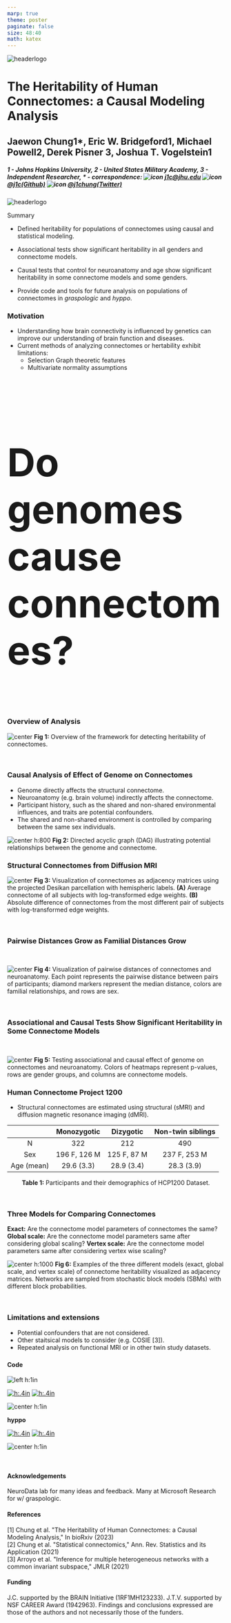 ```yaml
---
marp: true
theme: poster
paginate: false
size: 48:40
math: katex
---
```


<!-- Start header -->
<div class="header">

<!-- Image in the upper left -->
<div>

![headerlogo](../images/logos/hopkins-logo.png)

</div>

<!-- Title and author information -->
<div>

# The Heritability of Human Connectomes: a Causal Modeling Analysis

## Jaewon Chung<span class=super>1\*</span>, Eric W. Bridgeford<span class=super>1</span>, Michael Powell<span class=super>2</span>, Derek Pisner <span class=super>3</span>, Joshua T. Vogelstein<span class=super>1</span>

##### 1 - Johns Hopkins University, 2 - United States Military Academy, 3 - Independent Researcher, $\ast$ - correspondence: ![icon](../images/icons/mail.png) [_j1c@jhu.edu_](mailto:j1c@jhu.edu) ![icon](../images/icons/github.png) [_@j1c(Github)_](https://github.com/j1c) ![icon](../images/icons/twitter.png) [_@j1chung(Twitter)_](https://twitter.com/j1chung)

</div>

<!-- Image on the upper right -->
<div>

![headerlogo](../images/logos/nd_logo.png)

<!-- ![headerlogo](./DEI-icon.png) -->

</div>

<!-- End header -->
</div>

<!-- Summary box title -->

<span class='h3-noline'> Summary </span>

<!-- Summary box using 5 columns-->
<div class='box'>
<div class="columns-box">

<!-- Box col1 -->
<div>

- Defined heritability for populations of connectomes using causal and statistical modeling.

</div>
<div>

- Associational tests show significant heritability in all genders and connectome models.

</div>

<div>

- Causal tests that control for neuroanatomy and age show significant heritability in some connectome models and some genders.

</div>

<div>

- Provide code and tools for future analysis on populations of connectomes in _graspologic_ and _hyppo_.

</div>

<!-- End columns-box -->
</div>
<!-- End box -->
</div>

<!-- Start main 2 column split for poster -->
<div class="columns-main">

<!-- Start main column 1 -->
<div>

### Motivation

- Understanding how brain connectivity is influenced by genetics can improve our understanding of brain function and diseases.
- Current methods of analyzing connectomes or hertability exhibit limitations:
  - Selection Graph theoretic features
  - Multivariate normality assumptions

<!-- Big question for this work -->

<br>

<h1 style="font-size:90px; ">
Do <span style="color:var(--genome)"> genomes </span> cause <span style="color:var(--connectome)">connectomes</span>?
</h1>

<br>

### Overview of Analysis

![center](../images/heritability/framework.png)
**Fig 1:** Overview of the framework for detecting heritability of connectomes.

<br>

### Causal Analysis of Effect of Genome on Connectomes

- Genome directly affects the structural connectome.
- Neuroanatomy (e.g. brain volume) indirectly affects the connectome.
- Participant history, such as the shared and non-shared environmental influences, and traits are potential confounders.
- The shared and non-shared environment is controlled by comparing between the same sex individuals.

![center h:800](../images/heritability/dag.png)
**Fig 2:** Directed acyclic graph (DAG) illustrating potential relationships between the genome and connectome.

<!-- End main column 1 -->
</div>

<!-- Start main column 2 -->
<div>

### Structural Connectomes from Diffusion MRI

![center](../images/heritability/data-plot.png)
**Fig 3:** Visualization of connectomes as adjacency matrices using the projected Desikan parcellation with hemispheric labels. **(A)** Average connectome of all subjects with log-transformed edge weights. **(B)** Absolute difference of connectomes from the most different pair of subjects with log-transformed edge weights.

<br>

### Pairwise Distances Grow as Familial Distances Grow

<br>

![center](../images/heritability/Desikan-composite-a.png)
**Fig 4:** Visualization of pairwise distances of connectomes and neuroanatomy. Each point represents the pairwise distance between pairs of participants; diamond markers represent the median distance, colors are familial relationships, and rows are sex.

<br>

### Associational and Causal Tests Show Significant Heritability in Some Connectome Models

<br>

![center](../images/heritability/Desikan-composite-b.png)
**Fig 5:** Testing associational and causal effect of genome on connectomes and neuroanatomy. Colors of heatmaps represent p-values, rows are gender groups, and columns are connectome models.

<!-- End main column 2 -->
</div>

<!-- Start main column 3 -->
<div>

### Human Connectome Project 1200

- Structural connectomes are estimated using structural (sMRI) and diffusion magnetic resonance imaging (dMRI).

|            | Monozygotic  |  Dizygotic  | Non-twin siblings |
| :--------: | :----------: | :---------: | :---------------: |
|     N      |     322      |     212     |        490        |
|    Sex     | 196 F, 126 M | 125 F, 87 M |   237 F, 253 M    |
| Age (mean) |  29.6 (3.3)  | 28.9 (3.4)  |    28.3 (3.9)     |

<div align="center">

**Table 1:** Participants and their demographics of HCP1200 Dataset.

</div>

<br>

### Three Models for Comparing Connectomes

**Exact:** Are the connectome model parameters of connectomes the same?
**Global scale:** Are the connectome model parameters same after considering global scaling?
**Vertex scale:** Are the connectome model parameters same after considering vertex wise scaling?

![center h:1000](../images/heritability/3-simulations.png)
**Fig 6:** Examples of the three different models (exact, global scale, and vertex scale) of connectome heritability visualized as adjacency matrices. Networks are sampled from stochastic block models (SBMs) with different block probabilities.

<br>

### Limitations and extensions

- Potential confounders that are not considered.
- Other staitsical models to consider (e.g. COSIE [3]).
- Repeated analysis on functional MRI or in other twin study datasets.

<!-- Code/Refs/Thanks/Funding - small section -->

###

<div class="columns2">
<div>

#### Code

<div class="columns3-np">
<div>

<!-- Logo for a package -->

![left h:1in](../images/logos/graspologic-logo.svg)

</div>
<div>

<!-- Badges for a package -->

[![h:.4in](https://pepy.tech/badge/graspologic)](https://pepy.tech/project/graspologic)
[![h:.4in](https://img.shields.io/github/stars/microsoft/graspologic?style=social)](https://github.com/microsoft/graspologic)

</div>
<div>

<!-- QR code to a package -->

![center h:1in](../images/qr/graspologic-qr.svg)

</div>
</div>

<div class="columns3-np">
<div>

<!-- Logo for a package -->

<p style="text-align: center;">

**hyppo**

</p>

</div>
<div>

<!-- Badges for a package -->

[![h:.4in](https://pepy.tech/badge/hyppo)](https://pepy.tech/project/hyppo)
[![h:.4in](https://img.shields.io/github/stars/neurodata/hyppo?style=social)](https://github.com/neurodata/hyppo)

</div>
<div>

<!-- QR code to a package -->

![center h:1in](../images/qr/hyppo-qr.svg)

</div>
</div>

<br>

#### Acknowledgements

<footer>
NeuroData lab for many ideas and feedback. Many at Microsoft Research for w/ graspologic.
</footer>

</div>
<div>

#### References

<!-- Need these breaks <br> between refs otherwise formatting breaks for some reason -->
<footer>
[1] Chung et al. "The Heritability of Human Connectomes: a Causal Modeling Analysis," In bioRxiv (2023)
<br>
[2] Chung et al. "Statistical connectomics," Ann. Rev. Statistics and its Application (2021)
<br>
[3] Arroyo et al. "Inference for multiple heterogeneous networks with a common invariant subspace," JMLR (2021)
</footer>

#### Funding

<footer>
J.C. supported by the BRAIN Initiative (1RF1MH123233). J.T.V. supported by NSF CAREER Award (1942963). Findings and conclusions expressed are  those of the authors and not necessarily those of the funders.
</footer>

</div>
</div>

<!-- End main column 2 -->
</div>

<!-- End main columns -->
</div>

